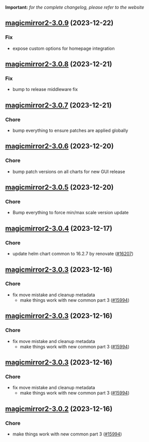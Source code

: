 **Important:**
*for the complete changelog, please refer to the website*




## [magicmirror2-3.0.9](https://github.com/truecharts/charts/compare/magicmirror2-3.0.8...magicmirror2-3.0.9) (2023-12-22)

### Fix

- expose custom options for homepage integration
  
  


## [magicmirror2-3.0.8](https://github.com/truecharts/charts/compare/magicmirror2-3.0.7...magicmirror2-3.0.8) (2023-12-21)

### Fix

- bump to release middleware fix
  
  


## [magicmirror2-3.0.7](https://github.com/truecharts/charts/compare/magicmirror2-3.0.6...magicmirror2-3.0.7) (2023-12-21)

### Chore

- bump everything to ensure patches are applied globally
  
  


## [magicmirror2-3.0.6](https://github.com/truecharts/charts/compare/magicmirror2-3.0.5...magicmirror2-3.0.6) (2023-12-20)

### Chore

- bump patch versions on all charts for new GUI release
  
  


## [magicmirror2-3.0.5](https://github.com/truecharts/charts/compare/magicmirror2-3.0.4...magicmirror2-3.0.5) (2023-12-20)

### Chore

- Bump everything to force min/max scale version update
  
  


## [magicmirror2-3.0.4](https://github.com/truecharts/charts/compare/magicmirror2-3.0.3...magicmirror2-3.0.4) (2023-12-17)

### Chore

- update helm chart common to 16.2.7 by renovate ([#16207](https://github.com/truecharts/charts/issues/16207))
  
  


## [magicmirror2-3.0.3](https://github.com/truecharts/charts/compare/magicmirror2-2.0.11...magicmirror2-3.0.3) (2023-12-16)

### Chore

- fix move mistake and cleanup metadata
  - make things work with new common part 3 ([#15994](https://github.com/truecharts/charts/issues/15994))
  
  


## [magicmirror2-3.0.3](https://github.com/truecharts/charts/compare/magicmirror2-2.0.11...magicmirror2-3.0.3) (2023-12-16)

### Chore

- fix move mistake and cleanup metadata
  - make things work with new common part 3 ([#15994](https://github.com/truecharts/charts/issues/15994))
  
  


## [magicmirror2-3.0.3](https://github.com/truecharts/charts/compare/magicmirror2-2.0.11...magicmirror2-3.0.3) (2023-12-16)

### Chore

- fix move mistake and cleanup metadata
  - make things work with new common part 3 ([#15994](https://github.com/truecharts/charts/issues/15994))
  
  


## [magicmirror2-3.0.2](https://github.com/truecharts/charts/compare/magicmirror2-2.0.11...magicmirror2-3.0.2) (2023-12-16)

### Chore

- make things work with new common part 3 ([#15994](https://github.com/truecharts/charts/issues/15994))
  
  


